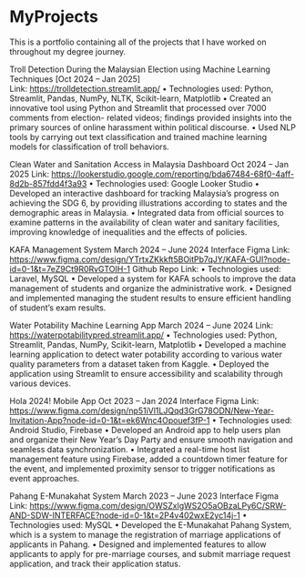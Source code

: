 # MyProjects
This is a portfolio containing all of the projects that I have worked on throughout my degree journey.

Troll Detection During the Malaysian Election using Machine Learning Techniques [Oct 2024 – Jan 2025]\
Link: https://trolldetection.streamlit.app/
• Technologies used: Python, Streamlit, Pandas, NumPy, NLTK, Scikit-learn, Matplotlib
• Created an innovative tool using Python and Streamlit that processed over 7000 comments from election-
related videos; findings provided insights into the primary sources of online harassment within political
discourse.
• Used NLP tools by carrying out text classification and trained machine learning models for classification of
troll behaviors.

Clean Water and Sanitation Access in Malaysia Dashboard Oct 2024 – Jan 2025
Link: https://lookerstudio.google.com/reporting/bda67484-68f0-4aff-8d2b-857fdd4f3a93
• Technologies used: Google Looker Studio
• Developed an interactive dashboard for tracking Malaysia’s progress on achieving the SDG 6, by providing
illustrations according to states and the demographic areas in Malaysia.
• Integrated data from official sources to examine patterns in the availability of clean water and sanitary
facilities, improving knowledge of inequalities and the effects of policies.

KAFA Management System March 2024 – June 2024
Interface Figma Link: https://www.figma.com/design/YTrtxZKkkft5BOitPb7qJY/KAFA-GUI?node-id=0-1&t=7eZ9Ct9R0RvGTOIH-1
Github Repo Link: 
• Technologies used: Laravel, MySQL
• Developed a system for KAFA schools to improve the data management of students and organize the
administrative work.
• Designed and implemented managing the student results to ensure efficient handling of student’s exam results.

Water Potability Machine Learning App March 2024 – June 2024
Link: https://waterpotabilitypred.streamlit.app/
• Technologies used: Python, Streamlit, Pandas, NumPy, Scikit-learn, Matplotlib
• Developed a machine learning application to detect water potability according to various water quality
parameters from a dataset taken from Kaggle.
• Deployed the application using Streamlit to ensure accessibility and scalability through various devices.

Hola 2024! Mobile App Oct 2023 – Jan 2024
Interface Figma Link: https://www.figma.com/design/np51iVl1LJQqd3GrG78ODN/New-Year-Invitation-App?node-id=0-1&t=ek6Wnc4Opouef3fP-1
• Technologies used: Android Studio, Firebase
• Developed an Android app to help users plan and organize their New Year’s Day Party and ensure smooth
navigation and seamless data synchronization.
• Integrated a real-time host list management feature using Firebase, added a countdown timer feature for the
event, and implemented proximity sensor to trigger notifications as event approaches.

Pahang E-Munakahat System March 2023 – June 2023
Interface Figma Link: https://www.figma.com/design/OWSZxlgWS2O5aOBzaLPy6C/SRW-AND-SDW-INTERFACE?node-id=0-1&t=2P4v402wxE2yc14j-1
• Technologies used: MySQL
• Developed the E-Munakahat Pahang System, which is a system to manage the registration of marriage
applications of applicants in Pahang.
• Designed and implemented features to allow applicants to apply for pre-marriage courses, and submit marriage
request application, and track their application status.
